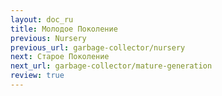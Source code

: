 ```yaml
---
layout: doc_ru
title: Молодое Поколение
previous: Nursery
previous_url: garbage-collector/nursery
next: Старое Поколение
next_url: garbage-collector/mature-generation
review: true
---
```


